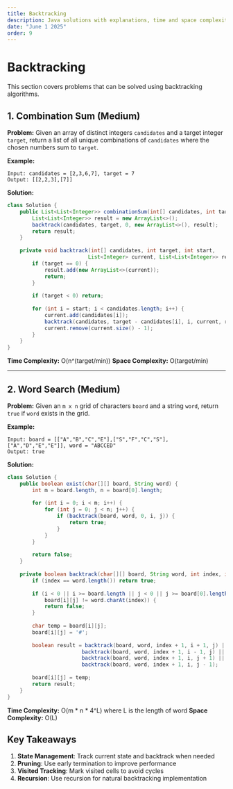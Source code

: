 ```yaml
---
title: Backtracking
description: Java solutions with explanations, time and space complexity for Backtracking problems from Blind 75.
date: "June 1 2025"
order: 9
---
```


# Backtracking

This section covers problems that can be solved using backtracking algorithms.

## 1. Combination Sum (Medium)

**Problem:** Given an array of distinct integers `candidates` and a target integer `target`, return a list of all unique combinations of `candidates` where the chosen numbers sum to `target`.

**Example:**
```
Input: candidates = [2,3,6,7], target = 7
Output: [[2,2,3],[7]]
```

**Solution:**
```java
class Solution {
    public List<List<Integer>> combinationSum(int[] candidates, int target) {
        List<List<Integer>> result = new ArrayList<>();
        backtrack(candidates, target, 0, new ArrayList<>(), result);
        return result;
    }
    
    private void backtrack(int[] candidates, int target, int start, 
                          List<Integer> current, List<List<Integer>> result) {
        if (target == 0) {
            result.add(new ArrayList<>(current));
            return;
        }
        
        if (target < 0) return;
        
        for (int i = start; i < candidates.length; i++) {
            current.add(candidates[i]);
            backtrack(candidates, target - candidates[i], i, current, result);
            current.remove(current.size() - 1);
        }
    }
}
```

**Time Complexity:** O(n^(target/min))
**Space Complexity:** O(target/min)

---

## 2. Word Search (Medium)

**Problem:** Given an `m x n` grid of characters `board` and a string `word`, return `true` if `word` exists in the grid.

**Example:**
```
Input: board = [["A","B","C","E"],["S","F","C","S"],["A","D","E","E"]], word = "ABCCED"
Output: true
```

**Solution:**
```java
class Solution {
    public boolean exist(char[][] board, String word) {
        int m = board.length, n = board[0].length;
        
        for (int i = 0; i < m; i++) {
            for (int j = 0; j < n; j++) {
                if (backtrack(board, word, 0, i, j)) {
                    return true;
                }
            }
        }
        
        return false;
    }
    
    private boolean backtrack(char[][] board, String word, int index, int i, int j) {
        if (index == word.length()) return true;
        
        if (i < 0 || i >= board.length || j < 0 || j >= board[0].length || 
            board[i][j] != word.charAt(index)) {
            return false;
        }
        
        char temp = board[i][j];
        board[i][j] = '#';
        
        boolean result = backtrack(board, word, index + 1, i + 1, j) ||
                        backtrack(board, word, index + 1, i - 1, j) ||
                        backtrack(board, word, index + 1, i, j + 1) ||
                        backtrack(board, word, index + 1, i, j - 1);
        
        board[i][j] = temp;
        return result;
    }
}
```

**Time Complexity:** O(m * n * 4^L) where L is the length of word
**Space Complexity:** O(L)

## Key Takeaways

1. **State Management**: Track current state and backtrack when needed
2. **Pruning**: Use early termination to improve performance
3. **Visited Tracking**: Mark visited cells to avoid cycles
4. **Recursion**: Use recursion for natural backtracking implementation 